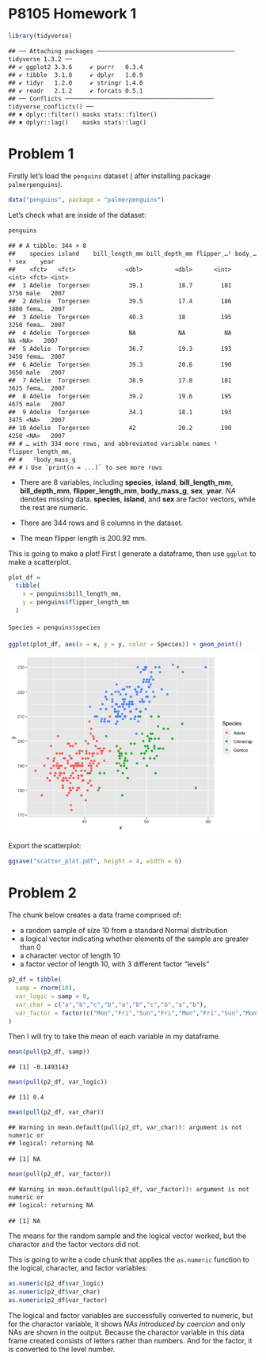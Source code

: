 P8105 Homework 1
================

``` r
library(tidyverse)
```

    ## ── Attaching packages ─────────────────────────────────────── tidyverse 1.3.2 ──
    ## ✔ ggplot2 3.3.6     ✔ purrr   0.3.4
    ## ✔ tibble  3.1.8     ✔ dplyr   1.0.9
    ## ✔ tidyr   1.2.0     ✔ stringr 1.4.0
    ## ✔ readr   2.1.2     ✔ forcats 0.5.1
    ## ── Conflicts ────────────────────────────────────────── tidyverse_conflicts() ──
    ## ✖ dplyr::filter() masks stats::filter()
    ## ✖ dplyr::lag()    masks stats::lag()

# Problem 1

Firstly let’s load the `penguins` dataset ( after installing package
`palmerpenguins`).

``` r
data("penguins", package = "palmerpenguins")
```

Let’s check what are inside of the dataset:

``` r
penguins
```

    ## # A tibble: 344 × 8
    ##    species island    bill_length_mm bill_depth_mm flipper_…¹ body_…² sex    year
    ##    <fct>   <fct>              <dbl>         <dbl>      <int>   <int> <fct> <int>
    ##  1 Adelie  Torgersen           39.1          18.7        181    3750 male   2007
    ##  2 Adelie  Torgersen           39.5          17.4        186    3800 fema…  2007
    ##  3 Adelie  Torgersen           40.3          18          195    3250 fema…  2007
    ##  4 Adelie  Torgersen           NA            NA           NA      NA <NA>   2007
    ##  5 Adelie  Torgersen           36.7          19.3        193    3450 fema…  2007
    ##  6 Adelie  Torgersen           39.3          20.6        190    3650 male   2007
    ##  7 Adelie  Torgersen           38.9          17.8        181    3625 fema…  2007
    ##  8 Adelie  Torgersen           39.2          19.6        195    4675 male   2007
    ##  9 Adelie  Torgersen           34.1          18.1        193    3475 <NA>   2007
    ## 10 Adelie  Torgersen           42            20.2        190    4250 <NA>   2007
    ## # … with 334 more rows, and abbreviated variable names ¹​flipper_length_mm,
    ## #   ²​body_mass_g
    ## # ℹ Use `print(n = ...)` to see more rows

-   There are 8 variables, including **species**, **island**,
    **bill_length_mm**, **bill_depth_mm**, **flipper_length_mm**,
    **body_mass_g**, **sex**, **year**. *NA* denotes missing data.
    **species**, **island**, and **sex** are factor vectors, while the
    rest are numeric.

-   There are 344 rows and 8 columns in the dataset.

-   The mean flipper length is 200.92 mm.

This is going to make a plot! First I generate a dataframe, then use
`ggplot` to make a scatterplot.

``` r
plot_df =
  tibble(
    x = penguins$bill_length_mm,
    y = penguins$flipper_length_mm
  )

Species = penguins$species

ggplot(plot_df, aes(x = x, y = y, color = Species)) + geom_point()
```

![](p8105_hw1_xd2268_files/figure-gfm/unnamed-chunk-4-1.png)<!-- -->

Export the scatterplot:

``` r
ggsave("scatter_plot.pdf", height = 4, width = 6)
```

# Problem 2

The chunk below creates a data frame comprised of:

-   a random sample of size 10 from a standard Normal distribution
-   a logical vector indicating whether elements of the sample are
    greater than 0
-   a character vector of length 10
-   a factor vector of length 10, with 3 different factor “levels”

``` r
p2_df = tibble(
  samp = rnorm(10),
  var_logic = samp > 0,
  var_char = c("a","b","c","b","a","b","c","b","a","b"),
  var_factor = factor(c("Mon","Fri","Sun","Fri","Mon","Fri","Sun","Mon","Fri","Sun"))
)
```

Then I will try to take the mean of each variable in my dataframe.

``` r
mean(pull(p2_df, samp))
```

    ## [1] -0.1493143

``` r
mean(pull(p2_df, var_logic))
```

    ## [1] 0.4

``` r
mean(pull(p2_df, var_char))
```

    ## Warning in mean.default(pull(p2_df, var_char)): argument is not numeric or
    ## logical: returning NA

    ## [1] NA

``` r
mean(pull(p2_df, var_factor))
```

    ## Warning in mean.default(pull(p2_df, var_factor)): argument is not numeric or
    ## logical: returning NA

    ## [1] NA

The means for the random sample and the logical vector worked, but the
charactor and the factor vectors did not.

This is going to write a code chunk that applies the `as.numeric`
function to the logical, character, and factor variables:

``` r
as.numeric(p2_df$var_logic)
as.numeric(p2_df$var_char)
as.numeric(p2_df$var_factor)
```

The logical and factor variables are successfully converted to numeric,
but for the charactor variable, it shows *NAs introduced by coercion*
and only NAs are shown in the output. Because the charactor variable in
this data frame created consists of letters rather than numbers. And for
the factor, it is converted to the level number.
